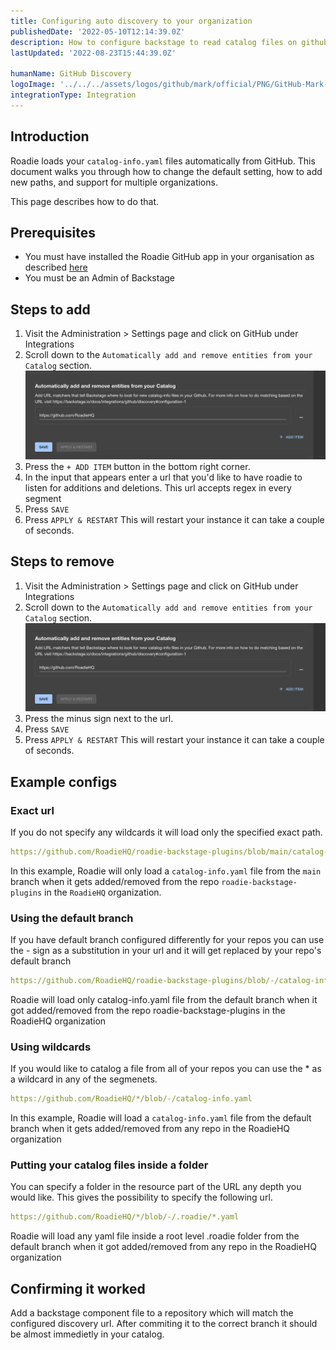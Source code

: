 ```yaml
---
title: Configuring auto discovery to your organization
publishedDate: '2022-05-10T12:14:39.0Z'
description: How to configure backstage to read catalog files on github
lastUpdated: '2022-08-23T15:44:39.0Z'

humanName: GitHub Discovery
logoImage: '../../../assets/logos/github/mark/official/PNG/GitHub-Mark-120px-plus.png'
integrationType: Integration
---
```


## Introduction

Roadie loads your `catalog-info.yaml` files automatically from GitHub. This document walks you through how to change the default setting, how to add new paths, and support for multiple organizations.

This page describes how to do that.

## Prerequisites

- You must have installed the Roadie GitHub app in your organisation as described [here](/docs/getting-started/install-github-app/)
- You must be an Admin of Backstage

## Steps to add

1. Visit the Administration > Settings page and click on GitHub under Integrations
2. Scroll down to the `Automatically add and remove entities from your Catalog` section.
   ![add and remove](./default-settings.webp)
3. Press the `+ ADD ITEM` button in the bottom right corner.
4. In the input that appears enter a url that you'd like to have roadie to listen for additions and deletions.
   This url accepts regex in every segment
5. Press `SAVE`
6. Press `APPLY & RESTART` This will restart your instance it can take a couple of seconds.

## Steps to remove

1. Visit the Administration > Settings page and click on GitHub under Integrations
2. Scroll down to the `Automatically add and remove entities from your Catalog` section.
   ![add and remove](./default-settings.webp)
3. Press the minus sign next to the url.
4. Press `SAVE`
5. Press `APPLY & RESTART` This will restart your instance it can take a couple of seconds.

## Example configs

### Exact url

If you do not specify any wildcards it will load only the specified exact path.

```yaml
https://github.com/RoadieHQ/roadie-backstage-plugins/blob/main/catalog-info.yaml
```

In this example, Roadie will only load a `catalog-info.yaml` file from the `main` branch when it gets added/removed from the repo `roadie-backstage-plugins` in the `RoadieHQ` organization.

### Using the default branch

If you have default branch configured differently for your repos you can use the - sign as a substitution in your url and it will get replaced by your repo's default branch

```yaml
https://github.com/RoadieHQ/roadie-backstage-plugins/blob/-/catalog-info.yaml
```

Roadie will load only catalog-info.yaml file from the default branch when it got added/removed from the repo roadie-backstage-plugins in the RoadieHQ organization

### Using wildcards

If you would like to catalog a file from all of your repos you can use the \* as a wildcard in any of the segmenets.

```yaml
https://github.com/RoadieHQ/*/blob/-/catalog-info.yaml
```

In this example, Roadie will load a `catalog-info.yaml` file from the default branch when it gets added/removed from any repo in the RoadieHQ organization

### Putting your catalog files inside a folder

You can specify a folder in the resource part of the URL any depth you would like. This gives the possibility to specify the following url.

```yaml
https://github.com/RoadieHQ/*/blob/-/.roadie/*.yaml
```

Roadie will load any yaml file inside a root level .roadie folder from the default branch when it got added/removed from any repo in the RoadieHQ organization

## Confirming it worked

Add a backstage component file to a repository which will match the configured discovery url. After commiting it to the correct branch it should be almost immedietly in your catalog.

